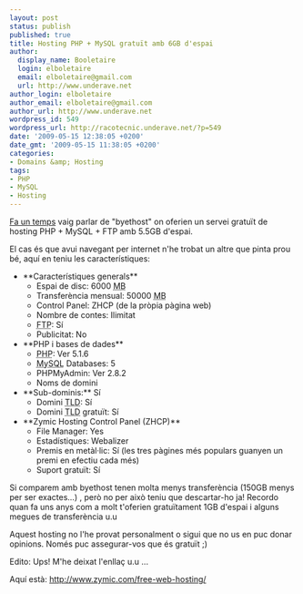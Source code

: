```yaml
---
layout: post
status: publish
published: true
title: Hosting PHP + MySQL gratuït amb 6GB d'espai
author:
  display_name: Booletaire
  login: elboletaire
  email: elboletaire@gmail.com
  url: http://www.underave.net
author_login: elboletaire
author_email: elboletaire@gmail.com
author_url: http://www.underave.net
wordpress_id: 549
wordpress_url: http://racotecnic.underave.net/?p=549
date: '2009-05-15 12:38:05 +0200'
date_gmt: '2009-05-15 11:38:05 +0200'
categories:
- Domains &amp; Hosting
tags:
- PHP
- MySQL
- Hosting
---
```


<a title="Veure entrada al respecte" href="http://racotecnic.underave.net/2009/01/hosting-php-mysql-gratuit-amb-5gb-de-capacitat" target="_self">Fa un temps</a> vaig parlar de "byethost" on oferien un servei gratuït de hosting PHP + MySQL + FTP amb 5.5GB d'espai.

El cas és que avui navegant per internet n'he trobat un altre que pinta prou bé, aquí en teniu les característiques:

<ul>
<li>**Característiques generals**

<ul>
<li>Espai de disc: 6000 <abbr title="Megabyte">MB</abbr></li>
<li>Transferència mensual: 50000 <abbr title="Megabyte">MB</abbr></li>
<li>Control Panel: ZHCP (de la pròpia pàgina web)</li>
<li>Nombre de contes: Ilimitat</li>
<li><abbr title="File Transfer Protocol">FTP</abbr>: Sí</li>
<li>Publicitat: No</li>
</ul>
</li>
<li>**PHP i bases de dades**

<ul>
<li><abbr title="Hypertext Preprocessor">PHP</abbr>: Ver 5.1.6</li>
<li><abbr title="Structured Query Language">MySQL</abbr> Databases: 5</li>
<li>PHPMyAdmin: Ver 2.8.2</li>
<li>Noms de domini</li>
</ul>
</li>
<li>**Sub-dominis:** Sí

<ul>
<li>Domini <abbr title="Top Level Domain">TLD</abbr>: Sí</li>
<li>Domini <abbr title="Top Level Domain">TLD</abbr> gratuït: Sí</li>
</ul>
</li>
<li>**Zymic Hosting Control Panel (ZHCP)**

<ul>
<li>File Manager: Yes</li>
<li>Estadístiques: Webalizer</li>
<li>Premis en metàl·lic: Sí (les tres pàgines més populars guanyen un premi en efectiu cada més)</li>
<li>Suport gratuït: Sí</li>
</ul>
</li>
</ul>

Si comparem amb byethost tenen molta menys transferència (150GB menys per ser exactes...) , però no per això teniu que descartar-ho ja! Recordo quan fa uns anys com a molt t'oferien gratuïtament 1GB d'espai i alguns megues de transferència u.u

Aquest hosting no l'he provat personalment o sigui que no us en puc donar opinions. Només puc assegurar-vos que és gratuït ;)

Edito: Ups! M'he deixat l'enllaç u.u ...

Aquí està: <a href="http://www.zymic.com/free-web-hosting/">http://www.zymic.com/free-web-hosting/</a>
